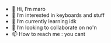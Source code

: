 - 👋 Hi, I’m maro
- 👀 I’m interested in keyboards and stuff
- 🌱 I’m currently learning idk 
- 💞️ I’m looking to collaborate on no'n
- 📫 How to reach me : you cant 

